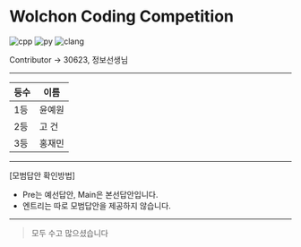# Wolchon Coding Competition
![cpp](https://img.shields.io/badge/C%2B%2B-00599C?style=for-the-badge&logo=c%2B%2B&logoColor=white) ![py](https://img.shields.io/badge/Python-14354C?style=for-the-badge&logo=python&logoColor=white) ![clang](https://img.shields.io/badge/C-00599C?style=for-the-badge&logo=c&logoColor=white)


Contributor -> 30623, 정보선생님

------------------------------------------------------------

|등수|이름|
|------|---|
|1등|윤예원| 
|2등|고 건| 
|3등|홍재민|

--------------------------------------------------------

[모범답안 확인방법]
- Pre는 예선답안, Main은 본선답안입니다.
- 엔트리는 따로 모범답안을 제공하지 않습니다.

--------------------------------------------------------

> 모두 수고 많으셨습니다
